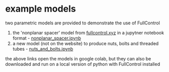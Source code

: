 # example models

two parametric models are provided to demonstrate the use of FullControl 

1. the 'nonplanar spacer' model from [fullcontrol.xyz](https://fullcontrol.xyz/#/models/971ff7) in a jupytner notebook format - [nonplanar_spacer.ipynb](https://githubtocolab.com/FullControlXYZ/fullcontrol/blob/master/models/colab/nonplanar_spacer.ipynb)
2. a new model (not on the website) to produce nuts, bolts and threaded tubes - [nuts_and_bolts.ipynb](https://githubtocolab.com/FullControlXYZ/fullcontrol/blob/master/models/colab/nuts_and_bolts.ipynb)

the above links open the models in google colab, but they can also be downloaded and run on a local version of python with FullControl installed 